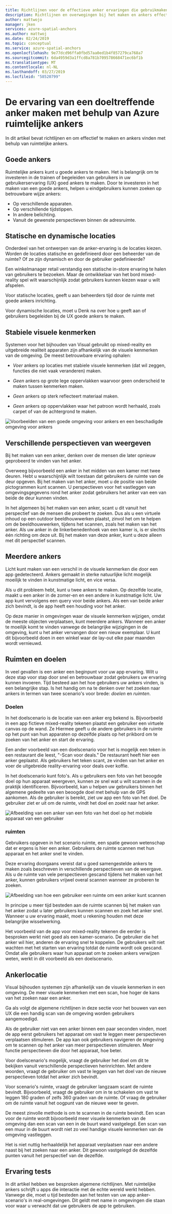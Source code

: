 ```yaml
---
title: Richtlijnen voor de effectieve anker ervaringen die gebruikmaken van Azure ruimtelijke ankers | Microsoft Docs
description: Richtlijnen en overwegingen bij het maken en ankers effectief zoeken met behulp van Azure ruimtelijke ankers.
author: mattwojo
manager: jken
services: azure-spatial-anchors
ms.author: mattwoj
ms.date: 02/24/2019
ms.topic: conceptual
ms.service: azure-spatial-anchors
ms.openlocfilehash: 9e77dcd96ffa0fbd57aa0ed1b4f857279ca768a7
ms.sourcegitcommit: 6da4959d3a1ffcd8a781b709578668471ec6bf1b
ms.translationtype: MT
ms.contentlocale: nl-NL
ms.lasthandoff: 03/27/2019
ms.locfileid: "58520799"
---
```

# <a name="create-an-effective-anchor-experience-by-using-azure-spatial-anchors"></a>De ervaring van een doeltreffende anker maken met behulp van Azure ruimtelijke ankers

In dit artikel bevat richtlijnen en om effectief te maken en ankers vinden met behulp van ruimtelijke ankers.

## <a name="good-anchors"></a>Goede ankers

Ruimtelijke ankers kunt u goede ankers te maken. Het is belangrijk om te investeren in de trainen of begeleiden van gebruikers in uw gebruikerservaring (UX) goed ankers te maken. Door te investeren in het maken van een goede ankers, helpen u eindgebruikers kunnen zoeken op betrouwbare wijze ankers:

- Op verschillende apparaten.
- Op verschillende tijdstippen.
- In andere belichting.
- Vanuit de gewenste perspectieven binnen de adresruimte.

## <a name="static-and-dynamic-locations"></a>Statische en dynamische locaties

Onderdeel van het ontwerpen van de anker-ervaring is de locaties kiezen. Worden de locaties statische en gedefinieerd door een beheerder van de ruimte? Of ze zijn dynamisch en door de gebruiker gedefinieerde?

Een winkelmanager retail verstandig een statische in-store ervaring te halen van gebruikers te bezoeken. Maar de ontwikkelaar van het bord mixed-reality spel wilt waarschijnlijk zodat gebruikers kunnen kiezen waar u wilt afspelen.

Voor statische locaties, geeft u aan beheerders tijd door de ruimte met goede ankers inrichting.

Voor dynamische locaties, moet u Denk na over hoe u geeft aan of gebruikers begeleiden bij de UX goede ankers te maken.

## <a name="stable-visual-features"></a>Stabiele visuele kenmerken

Systemen voor het bijhouden van Visual gebruikt op mixed-reality en uitgebreide realiteit apparaten zijn afhankelijk van de visuele kenmerken van de omgeving. De meest betrouwbare ervaring ophalen:  

- *Voer* ankers op locaties met stabiele visuele kenmerken (dat wil zeggen, functies die niet vaak veranderen) maken.

- *Geen* ankers op grote lege oppervlakken waarvoor geen onderscheid te maken tussen kenmerken maken.

- *Geen* ankers op sterk reflecteert materiaal maken.

- *Geen* ankers op oppervlakken waar het patroon wordt herhaald, zoals carpet of van de achtergrond te maken.

![Voorbeelden van een goede omgeving voor ankers en een beschadigde omgeving voor ankers](./media/stable-visual.png)

## <a name="various-viewing-perspectives"></a>Verschillende perspectieven van weergeven

Bij het maken van een anker, denken over de mensen die later opnieuw geprobeerd te vinden van het anker.

Overweeg bijvoorbeeld een anker in het midden van een kamer met twee deuren. Hebt u waarschijnlijk wilt toestaan dat gebruikers de ruimte van de deur opgeven. Bij het maken van het anker, moet u de positie van beide pictogrammen kunt scannen. U perspectieven voor het vastleggen van omgevingsgegevens rond het anker zodat gebruikers het anker van een van beide de deur kunnen vinden.

In het algemeen bij het maken van een anker, scant u dit vanuit het perspectief van de mensen die probeert te zoeken. Dus als u een virtuele inhoud op een outdoor beeldhouwwerken plaatst, zinvol het om te helpen om de beeldhouwwerken, tijdens het scannen, zoals het maken van het anker. Als uw anker in de linkerbenedenhoek van een kamer is, is er slechts één richting om deze uit. Bij het maken van deze anker, kunt u deze alleen met dit perspectief scannen.

## <a name="multiple-anchors"></a>Meerdere ankers

Licht kunt maken van een verschil in de visuele kenmerken die door een app gedetecteerd. Ankers gemaakt in sterke natuurlijke licht mogelijk moeilijk te vinden in kunstmatige licht, en vice versa.  

Als u dit probleem hebt, kunt u twee ankers te maken. Op dezelfde locatie, maakt u een anker in de zomer-en en een andere in kunstmatige licht. Uw app kunt vervolgens een query voor beide ankers. Als een van beide anker zich bevindt, is de app heeft een houding voor het anker. 

Op deze manier in omgevingen waar de visuele kenmerken wijzigen, omdat de meeste objecten verplaatsen, kunt meerdere ankers. Wanneer een anker te moeilijk komt te vinden vanwege de belangrijke wijzigingen in de omgeving, kunt u het anker vervangen door een nieuw exemplaar. U kunt dit bijvoorbeeld doen in een winkel waar de lay-out elke paar maanden wordt vernieuwd.

## <a name="targets-and-rooms"></a>Ruimten en doelen

In veel gevallen is een anker een beginpunt voor uw app ervaring. Wilt u deze stap voor stap door snel en betrouwbaar zodat gebruikers uw ervaring kunnen invoeren. Tijd besteed aan het hoe gebruikers uw ankers vinden, is een belangrijke stap. Is het handig om na te denken over het zoeken naar ankers in termen van twee scenario's voor brede: *doelen* en *ruimten*.

### <a name="targets"></a>Doelen

In het doelscenario is de locatie van een anker erg bekend is. Bijvoorbeeld in een app fictieve mixed-reality tekenen plaatst een gebruiker een virtuele canvas op de wand. Ze Hiermee geeft u de andere gebruikers in de ruimte op het punt van hun apparaten op dezelfde plaats op het prikbord om te zoeken van het anker en start de ervaring.  

Een ander voorbeeld van een doelscenario voor het is mogelijk een teken in een restaurant die leest, "-Scan voor deals." De restaurant heeft hier een anker geplaatst. Als gebruikers het teken scant, ze vinden van het anker en voer de uitgebreide reality-ervaring voor deals over koffie.

In het doelscenario kunt foto's. Als u gebruikers een foto van het beoogde doel op hun apparaat weergeven, kunnen ze snel wat u wilt scannen in de praktijk identificeren. Bijvoorbeeld, kan u helpen uw gebruikers binnen het algemene gedeelte van een beoogde doel met behulp van de GPS aankomen. Als de gebruiker is bereikt, ziet uw app een foto van het doel. De gebruiker ziet er uit om de ruimte, vindt het doel en zoekt naar het anker.

![Afbeelding van een anker van een foto van het doel op het mobiele apparaat van een gebruiker](./media/start-here-edit.png)

### <a name="rooms"></a>ruimten

Gebruikers opgeven in het scenario ruimte, een spatie gewoon wetenschap dat er ergens is hier een anker. Gebruikers de ruimte scannen met hun apparaat en het anker snel te vinden.

Deze ervaring doorgaans vereist dat u goed samengestelde ankers te maken zoals beschreven in verschillende perspectieven van de weergave. Als u de ruimte van vele perspectieven gescand tijdens het maken van het anker, kunnen gebruikers vrijwel overal scannen wanneer ze proberen te zoeken.

![Afbeelding van hoe een gebruiker een ruimte om een anker kunt scannen](./media/scan-room.png)

In principe u meer tijd besteden aan de ruimte scannen bij het maken van het anker zodat u later gebruikers kunnen scannen en zoek het anker snel. Wanneer u uw ervaring maakt, moet u rekening houden met deze belangrijke wisselwerking.

Het voorbeeld van de app voor mixed-reality tekenen die eerder is besproken werkt niet goed als een kamer-scenario. De gebruiker die het anker wil hier, anderen de ervaring snel te koppelen. De gebruikers wilt niet wachten met het starten van ervaring totdat de ruimte wordt ook gescand. Omdat alle gebruikers waar hun apparaat om te zoeken ankers verwijzen weten, werkt in dit voorbeeld als een doelscenario.

## <a name="anchor-location"></a>Ankerlocatie

Visual bijhouden systemen zijn afhankelijk van de visuele kenmerken in een omgeving. De meer visuele kenmerken met een scan, hoe hoger de kans van het zoeken naar een anker.

Ga als volgt de algemene richtlijnen in deze sectie voor het bouwen van een UX die een handig scan van de omgeving worden gebruikers aangemoedigd.

Als de gebruiker niet van een anker binnen een paar seconden vinden, moet de app eerst gebruikers het apparaat om vast te leggen meer perspectieven verplaatsen stimuleren. De app kan ook gebruikers navigeren de omgeving om te scannen op het anker van meer perspectieven stimuleren. Meer functie perspectieven die door het apparaat, hoe beter.

Voor doelscenario's mogelijk, vraagt de gebruiker het doel om dit te bekijken vanuit verschillende perspectieven herinrichten. Met andere woorden, vraagt de gebruiker om vast te leggen van het doel van de nieuwe perspectieven totdat het anker zich bevindt.

Voor scenario's ruimte, vraagt de gebruiker langzaam scant de ruimte bevindt. Bijvoorbeeld, vraagt de gebruiker om in te schakelen om vast te leggen 180 graden of zelfs 360 graden van de ruimte. Of vraag de gebruiker om de ruimte vanuit het oogpunt van de nieuwe weer te geven. 

De meest zinvolle methode is om te scannen in de ruimte bevindt. Een scan voor de ruimte wordt bijvoorbeeld meer visuele kenmerken van de omgeving dan een scan van een in de buurt wand vastgelegd. Een scan van een muur in de buurt wordt niet zo veel handige visuele kenmerken van de omgeving vastleggen.

Het is niet nuttig herhaaldelijk het apparaat verplaatsen naar een andere naast bij het zoeken naar een anker. Dit gewoon vastgelegd de dezelfde punten vanuit het perspectief van de dezelfde.

## <a name="experience-tests"></a>Ervaring tests

In dit artikel hebben we besproken algemene richtlijnen. Met ruimtelijke ankers schrijft u apps die interactie met de echte wereld werkt hebben. Vanwege die, moet u tijd besteden aan het testen van uw app anker-scenario's in real-omgevingen. Dit geldt met name in omgevingen die staan voor waar u verwacht dat uw gebruikers de app te gebruiken.
